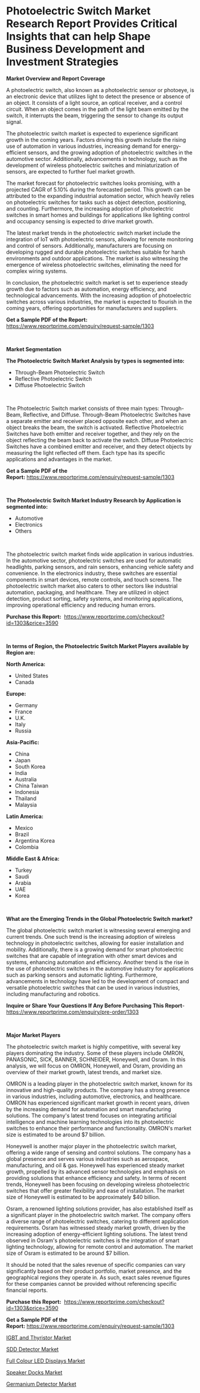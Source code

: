 <p><h1>Photoelectric Switch Market Research Report Provides Critical Insights that can help Shape Business Development and Investment Strategies</h1></p><p><strong>Market Overview and Report Coverage</strong></p>
<p><p>A photoelectric switch, also known as a photoelectric sensor or photoeye, is an electronic device that utilizes light to detect the presence or absence of an object. It consists of a light source, an optical receiver, and a control circuit. When an object comes in the path of the light beam emitted by the switch, it interrupts the beam, triggering the sensor to change its output signal.</p><p>The photoelectric switch market is expected to experience significant growth in the coming years. Factors driving this growth include the rising use of automation in various industries, increasing demand for energy-efficient sensors, and the growing adoption of photoelectric switches in the automotive sector. Additionally, advancements in technology, such as the development of wireless photoelectric switches and miniaturization of sensors, are expected to further fuel market growth.</p><p>The market forecast for photoelectric switches looks promising, with a projected CAGR of 5.10% during the forecasted period. This growth can be attributed to the expanding industrial automation sector, which heavily relies on photoelectric switches for tasks such as object detection, positioning, and counting. Furthermore, the increasing adoption of photoelectric switches in smart homes and buildings for applications like lighting control and occupancy sensing is expected to drive market growth.</p><p>The latest market trends in the photoelectric switch market include the integration of IoT with photoelectric sensors, allowing for remote monitoring and control of sensors. Additionally, manufacturers are focusing on developing rugged and durable photoelectric switches suitable for harsh environments and outdoor applications. The market is also witnessing the emergence of wireless photoelectric switches, eliminating the need for complex wiring systems.</p><p>In conclusion, the photoelectric switch market is set to experience steady growth due to factors such as automation, energy efficiency, and technological advancements. With the increasing adoption of photoelectric switches across various industries, the market is expected to flourish in the coming years, offering opportunities for manufacturers and suppliers.</p></p>
<p><strong>Get a Sample PDF of the Report:</strong> <a href="https://www.reportprime.com/enquiry/request-sample/1303">https://www.reportprime.com/enquiry/request-sample/1303</a></p>
<p>&nbsp;</p>
<p><strong>Market Segmentation</strong></p>
<p><strong>The Photoelectric Switch Market Analysis by types is segmented into:</strong></p>
<p><ul><li>Through-Beam Photoelectric Switch</li><li>Reflective Photoelectric Switch</li><li>Diffuse Photoelectric Switch</li></ul></p>
<p>&nbsp;</p>
<p><p>The Photoelectric Switch market consists of three main types: Through-Beam, Reflective, and Diffuse. Through-Beam Photoelectric Switches have a separate emitter and receiver placed opposite each other, and when an object breaks the beam, the switch is activated. Reflective Photoelectric Switches have both emitter and receiver together, and they rely on the object reflecting the beam back to activate the switch. Diffuse Photoelectric Switches have a combined emitter and receiver, and they detect objects by measuring the light reflected off them. Each type has its specific applications and advantages in the market.</p></p>
<p><strong>Get a Sample PDF of the Report:</strong>&nbsp;<a href="https://www.reportprime.com/enquiry/request-sample/1303">https://www.reportprime.com/enquiry/request-sample/1303</a></p>
<p>&nbsp;</p>
<p><strong>The Photoelectric Switch Market Industry Research by Application is segmented into:</strong></p>
<p><ul><li>Automotive</li><li>Electronics</li><li>Others</li></ul></p>
<p>&nbsp;</p>
<p><p>The photoelectric switch market finds wide application in various industries. In the automotive sector, photoelectric switches are used for automatic headlights, parking sensors, and rain sensors, enhancing vehicle safety and convenience. In the electronics industry, these switches are essential components in smart devices, remote controls, and touch screens. The photoelectric switch market also caters to other sectors like industrial automation, packaging, and healthcare. They are utilized in object detection, product sorting, safety systems, and monitoring applications, improving operational efficiency and reducing human errors.</p></p>
<p><strong>Purchase this Report:</strong>&nbsp; <a href="https://www.reportprime.com/checkout?id=1303&price=3590">https://www.reportprime.com/checkout?id=1303&price=3590</a></p>
<p>&nbsp;</p>
<p><strong>In terms of Region, the Photoelectric Switch Market Players available by Region are:</strong></p>
<p>
    <p> <strong> North America: </strong>
        <ul>
            <li>United States</li>
            <li>Canada</li>
        </ul>
        </p> 
    <p> <strong> Europe: </strong>
        <ul>
            <li>Germany</li>
            <li>France</li>
            <li>U.K.</li>
            <li>Italy</li>
            <li>Russia</li>
        </ul>
        </p> 
    <p> <strong> Asia-Pacific: </strong>
        <ul>
            <li>China</li>
            <li>Japan</li>
            <li>South Korea</li>
            <li>India</li>
            <li>Australia</li>
            <li>China Taiwan</li>
            <li>Indonesia</li>
            <li>Thailand</li>
            <li>Malaysia</li>
        </ul>
        </p> 
    <p> <strong> Latin America: </strong>
        <ul>
            <li>Mexico</li>
            <li>Brazil</li>
            <li>Argentina Korea</li>
            <li>Colombia</li>
        </ul>
        </p> 
    <p> <strong> Middle East & Africa: </strong>
        <ul>
            <li>Turkey</li>
            <li>Saudi</li>
            <li>Arabia</li>
            <li>UAE</li>
            <li>Korea</li>
        </ul>
    </p>
    </p>
<p>&nbsp;</p>
<p><strong>What are the Emerging Trends in the Global Photoelectric Switch market?</strong></p>
<p><p>The global photoelectric switch market is witnessing several emerging and current trends. One such trend is the increasing adoption of wireless technology in photoelectric switches, allowing for easier installation and mobility. Additionally, there is a growing demand for smart photoelectric switches that are capable of integration with other smart devices and systems, enhancing automation and efficiency. Another trend is the rise in the use of photoelectric switches in the automotive industry for applications such as parking sensors and automatic lighting. Furthermore, advancements in technology have led to the development of compact and versatile photoelectric switches that can be used in various industries, including manufacturing and robotics.</p></p>
<p><strong>Inquire or Share Your Questions If Any Before Purchasing This Report</strong>- <a href="https://www.reportprime.com/enquiry/pre-order/1303">https://www.reportprime.com/enquiry/pre-order/1303</a></p>
<p>&nbsp;</p>
<p><strong>Major Market Players</strong></p>
<p><p>The photoelectric switch market is highly competitive, with several key players dominating the industry. Some of these players include OMRON, PANASONIC, SICK, BANNER, SCHNEIDER, Honeywell, and Osram. In this analysis, we will focus on OMRON, Honeywell, and Osram, providing an overview of their market growth, latest trends, and market size.</p><p>OMRON is a leading player in the photoelectric switch market, known for its innovative and high-quality products. The company has a strong presence in various industries, including automotive, electronics, and healthcare. OMRON has experienced significant market growth in recent years, driven by the increasing demand for automation and smart manufacturing solutions. The company's latest trend focuses on integrating artificial intelligence and machine learning technologies into its photoelectric switches to enhance their performance and functionality. OMRON's market size is estimated to be around $7 billion.</p><p>Honeywell is another major player in the photoelectric switch market, offering a wide range of sensing and control solutions. The company has a global presence and serves various industries such as aerospace, manufacturing, and oil & gas. Honeywell has experienced steady market growth, propelled by its advanced sensor technologies and emphasis on providing solutions that enhance efficiency and safety. In terms of recent trends, Honeywell has been focusing on developing wireless photoelectric switches that offer greater flexibility and ease of installation. The market size of Honeywell is estimated to be approximately $40 billion.</p><p>Osram, a renowned lighting solutions provider, has also established itself as a significant player in the photoelectric switch market. The company offers a diverse range of photoelectric switches, catering to different application requirements. Osram has witnessed steady market growth, driven by the increasing adoption of energy-efficient lighting solutions. The latest trend observed in Osram's photoelectric switches is the integration of smart lighting technology, allowing for remote control and automation. The market size of Osram is estimated to be around $7 billion.</p><p>It should be noted that the sales revenue of specific companies can vary significantly based on their product portfolio, market presence, and the geographical regions they operate in. As such, exact sales revenue figures for these companies cannot be provided without referencing specific financial reports.</p></p>
<p><strong>Purchase this Report:</strong>&nbsp;&nbsp;<a href="https://www.reportprime.com/checkout?id=1303&price=3590">https://www.reportprime.com/checkout?id=1303&price=3590</a></p>
<p></p>
<p><strong>Get a Sample PDF of the Report:</strong>&nbsp;<a href="https://www.reportprime.com/enquiry/request-sample/1303">https://www.reportprime.com/enquiry/request-sample/1303</a></p>
<p><p><a href="https://github.com/redneck06/Market-Research-Report-List-1/blob/main/igbt-and-thyristor-market.md">IGBT and Thyristor Market</a></p><p><a href="https://github.com/johnbach50/Market-Research-Report-List-1/blob/main/sdd-detector-market.md">SDD Detector Market</a></p><p><a href="https://github.com/kosella/Market-Research-Report-List-1/blob/main/full-colour-led-displays-market.md">Full Colour LED Displays Market</a></p><p><a href="https://github.com/bobicer/Market-Research-Report-List-1/blob/main/speaker-docks-market.md">Speaker Docks Market</a></p><p><a href="https://github.com/jsmusil/Market-Research-Report-List-1/blob/main/germanium-detector-market.md">Germanium Detector Market</a></p></p>